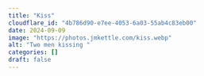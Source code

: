```yaml
---
title: "Kiss"
cloudflare_id: "4b786d90-e7ee-4053-6a03-55ab4c83eb00"
date: 2024-09-09
image: "https://photos.jmkettle.com/kiss.webp"
alt: "Two men kissing "
categories: []
draft: false
---
```

